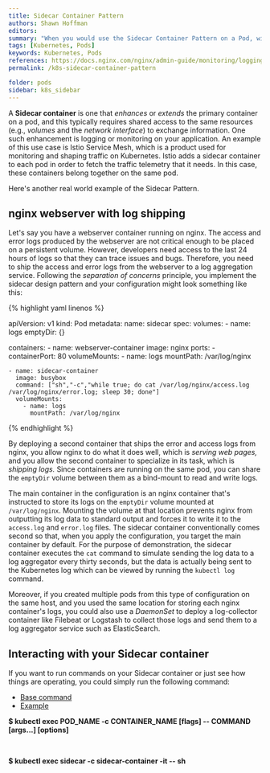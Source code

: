 ```yaml
---
title: Sidecar Container Pattern
authors: Shawn Hoffman
editors: 
summary: "When you would use the Sidecar Container Pattern on a Pod, with examples"
tags: [Kubernetes, Pods]
keywords: Kubernetes, Pods
references: https://docs.nginx.com/nginx/admin-guide/monitoring/logging/
permalink: /k8s-sidecar-container-pattern

folder: pods
sidebar: k8s_sidebar
---
```


A **Sidecar container** is one that *enhances* or *extends* the primary container on a pod, and this typically requires shared access to the same resources (e.g., *volumes* and the *network interface*) to exchange information. One such enhancement is logging or monitoring on your application. An example of this use case is Istio Service Mesh, which is a product used for monitoring and shaping traffic on Kubernetes. Istio adds a sidecar container to each pod in order to fetch the traffic telemetry that it needs. In this case, these containers belong together on the same pod.

Here's another real world example of the Sidecar Pattern.

## nginx webserver with log shipping

Let's say you have a webserver container running on nginx. The access and error logs produced by the webserver are not critical enough to be placed on a persistent volume. However, developers need access to the last 24 hours of logs so that they can trace issues and bugs. Therefore, you need to ship the access and error logs from the webserver to a log aggregation service. Following the *separation of concerns* principle, you implement the sidecar design pattern and your configuration might look something like this:

{% highlight yaml linenos %}

apiVersion: v1
kind: Pod
metadata:
  name: sidecar
spec:
  volumes:
    - name: logs
      emptyDir: {}

  containers:
    - name: webserver-container
      image: nginx
      ports:
        - containerPort: 80
      volumeMounts:
        - name: logs
          mountPath: /var/log/nginx

    - name: sidecar-container
      image: busybox
      command: ["sh","-c","while true; do cat /var/log/nginx/access.log /var/log/nginx/error.log; sleep 30; done"]
      volumeMounts:
        - name: logs
          mountPath: /var/log/nginx

{% endhighlight %}

By deploying a second container that ships the error and access logs from nginx, you allow nginx to do what it does well, which is *serving web pages,* and you allow the second container to specialize in its task, which is *shipping logs.* Since containers are running on the same pod, you can share the `emptyDir` volume between them as a bind-mount to read and write logs.

The main container in the configuration is an nginx container that's instructed to store its logs on the `emptyDir` volume mounted at `/var/log/nginx`. Mounting the volume at that location prevents nginx from outputting its log data to standard output and forces it to write it to the `access.log` and `error.log` files. The sidecar container conventionally comes second so that, when you apply the configuration, you target the main container by default. For the purpose of demonstration, the sidecar container executes the `cat` command to simulate sending the log data to a log aggregator every thirty seconds, but the data is actually being sent to the Kubernetes log which can be viewed by running the `kubectl log` command.

Moreover, if you created multiple pods from this type of configuration on the same host, and you used the same location for storing each nginx container's logs, you could also use a *DaemonSet* to deploy a log-collector container like Filebeat or Logstash to collect those logs and send them to a log aggregator service such as ElasticSearch.

## Interacting with your Sidecar container

If you want to run commands on your Sidecar container or just see how things are operating, you could simply run the following command:

<ul id="profileTabs" class="nav nav-tabs">
    <li class="active"><a href="#baseCommand" data-toggle="tab">Base command</a></li>
    <li><a href="#example" data-toggle="tab">Example</a></li>
</ul>
  <div class="tab-content">
<div role="tabpanel" class="tab-pane active" id="baseCommand">
    <p><b>$ kubectl exec POD_NAME -c CONTAINER_NAME [flags] -- COMMAND [args...] [options] </b></p><br>
</div>

<div role="tabpanel" class="tab-pane" id="example">
    <p><b>$ kubectl exec sidecar -c sidecar-container -it -- sh </b></p></div><br>
</div>
